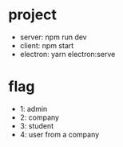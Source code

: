 # project

- server: npm run dev
- client: npm start
- electron: yarn electron:serve

# flag

- 1: admin
- 2: company
- 3: student
- 4: user from a company
